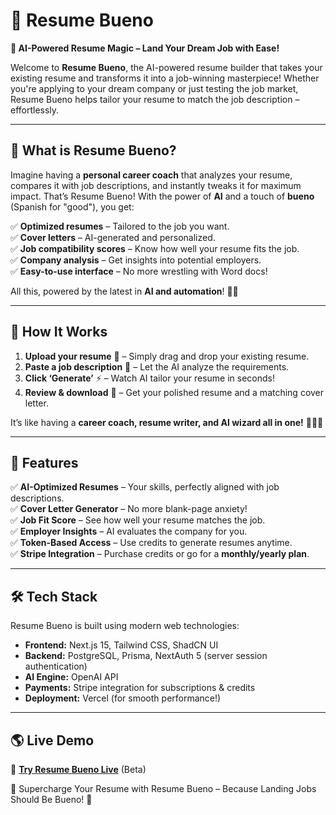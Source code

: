 # 🎉 Resume Bueno

**🚀 AI-Powered Resume Magic – Land Your Dream Job with Ease!**

Welcome to **Resume Bueno**, the AI-powered resume builder that takes your existing resume and transforms it into a job-winning masterpiece! Whether you're applying to your dream company or just testing the job market, Resume Bueno helps tailor your resume to match the job description – effortlessly.

---

## 🤔 What is Resume Bueno?

Imagine having a **personal career coach** that analyzes your resume, compares it with job descriptions, and instantly tweaks it for maximum impact. That’s Resume Bueno! With the power of **AI** and a touch of **bueno** (Spanish for "good"), you get:

✅ **Optimized resumes** – Tailored to the job you want.  
✅ **Cover letters** – AI-generated and personalized.  
✅ **Job compatibility scores** – Know how well your resume fits the job.  
✅ **Company analysis** – Get insights into potential employers.  
✅ **Easy-to-use interface** – No more wrestling with Word docs!

All this, powered by the latest in **AI and automation**! 🤖💡

---

## 🎯 How It Works

1. **Upload your resume** 📄 – Simply drag and drop your existing resume.
2. **Paste a job description** 🏢 – Let the AI analyze the requirements.
3. **Click ‘Generate’** ⚡ – Watch AI tailor your resume in seconds!
4. **Review & download** 🎯 – Get your polished resume and a matching cover letter.

It’s like having a **career coach, resume writer, and AI wizard all in one!** 🧙‍♂️✨

---

## 🚀 Features

✅ **AI-Optimized Resumes** – Your skills, perfectly aligned with job descriptions.  
✅ **Cover Letter Generator** – No more blank-page anxiety!  
✅ **Job Fit Score** – See how well your resume matches the job.  
✅ **Employer Insights** – AI evaluates the company for you.  
✅ **Token-Based Access** – Use credits to generate resumes anytime.  
✅ **Stripe Integration** – Purchase credits or go for a **monthly/yearly plan**.

---

## 🛠️ Tech Stack

Resume Bueno is built using modern web technologies:

- **Frontend:** Next.js 15, Tailwind CSS, ShadCN UI
- **Backend:** PostgreSQL, Prisma, NextAuth 5 (server session authentication)
- **AI Engine:** OpenAI API
- **Payments:** Stripe integration for subscriptions & credits
- **Deployment:** Vercel (for smooth performance!)

---

## 🌎 Live Demo

🚀 **[Try Resume Bueno Live](https://www.resumebueno.com)** (Beta)

🚀 Supercharge Your Resume with Resume Bueno – Because Landing Jobs Should Be Bueno! 🎉
